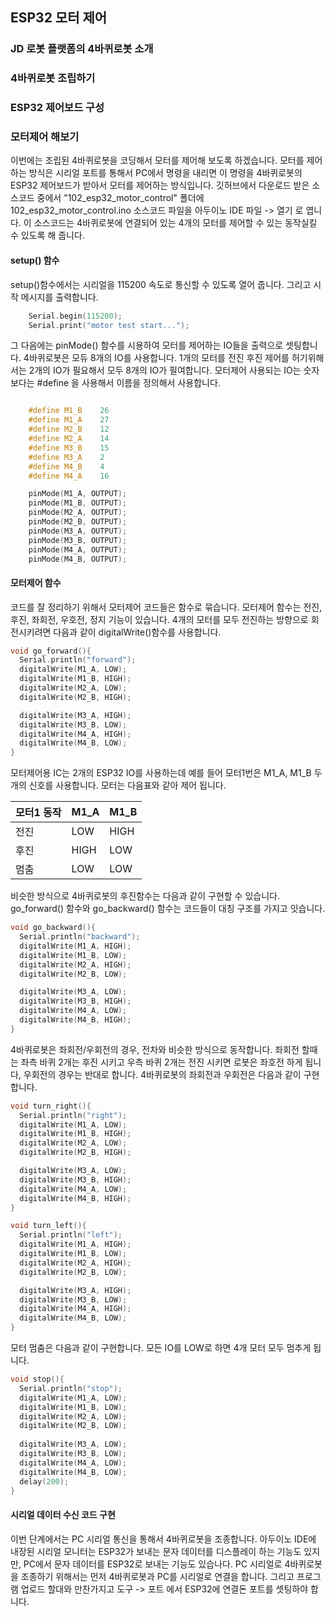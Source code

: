 ## ESP32 모터 제어 

### JD 로봇 플랫폼의 4바퀴로봇 소개 

### 4바퀴로봇 조립하기 

### ESP32 제어보드 구성 

### 모터제어 해보기 
이번에는 조립된 4바퀴로봇을 코딩해서 모터를 제어해 보도록 하겠습니다. 모터를 제어하는 방식은 시리얼 포트를 통해서 PC에서 명령을 내리면 이 명령을 4바퀴로봇의 ESP32 제어보드가 받아서 모터를 제어하는 방식입니다.  깃허브에서 다운로드 받은 소스코드 중에서 "102_esp32_motor_control" 폴더에 102_esp32_motor_control.ino 소스코드 파일을 아두이노 IDE 파일 -> 열기 로 엽니다. 이 소스코드는 4바퀴로봇에 연결되어 있는 4개의 모터를 제어할 수 있는 동작실킬 수 있도록 해 줍니다. 

#### setup() 함수 
setup()함수에서는 시리얼을 115200 속도로 통신할 수 있도록 열어 줍니다. 그리고 시작 메시지를 출력합니다. 

```C
    Serial.begin(115200);
    Serial.print("motor test start...");
```

그 다음에는 pinMode() 함수를 시용하여 모터를 제어하는 IO들을 출력으로 셋팅합니다. 4바퀴로봇은 모듀 8개의 IO를 사용합니다. 1개의 모터를 전진 후진 제어를 허기위해서는 2개의 IO가 필요해서 모두 8개의 IO가 필여합니다. 모터제어 사용되는 IO는 숫자보다는 #define 을 사용해서 이름을 정의해서 사용합니다. 

```C

    #define M1_B    26
    #define M1_A    27
    #define M2_B    12
    #define M2_A    14
    #define M3_B    15
    #define M3_A    2
    #define M4_B    4
    #define M4_A    16

    pinMode(M1_A, OUTPUT);
    pinMode(M1_B, OUTPUT);
    pinMode(M2_A, OUTPUT);
    pinMode(M2_B, OUTPUT);
    pinMode(M3_A, OUTPUT);
    pinMode(M3_B, OUTPUT);
    pinMode(M4_A, OUTPUT);
    pinMode(M4_B, OUTPUT);
```

#### 모터제어 함수 
코드를 잘 정리하기 위해서 모터제어 코드들은 함수로 묶습니다. 모터제어 함수는 전진, 후진, 좌회전, 우호전, 정지 기능이 있습니다. 
4개의 모터를 모두 전진하는 방향으로 회전시키려면 다음과 같이 digitalWrite()함수를 사용합니다. 

```C
void go_forward(){
  Serial.println("forward");
  digitalWrite(M1_A, LOW);
  digitalWrite(M1_B, HIGH);
  digitalWrite(M2_A, LOW);
  digitalWrite(M2_B, HIGH);

  digitalWrite(M3_A, HIGH);
  digitalWrite(M3_B, LOW);
  digitalWrite(M4_A, HIGH);
  digitalWrite(M4_B, LOW);
}
```
모터제어용 IC는 2개의 ESP32 IO를 사용하는데 예를 들어 모터1번은 M1_A, M1_B 두개의 신호를 사용합니다. 모터는 다음표와 같아 제어 됩니다. 

|모터1 동작|M1_A|M1_B|
|------|---|---|
|전진|LOW|HIGH|
|후진|HIGH|LOW|
|멈춤|LOW|LOW|

비슷한 방식으로 4바퀴로봇의 후진함수는 다음과 같이 구현할 수 있습니다. go_forward() 함수와 go_backward() 함수는 코드들이 대칭 구조를 가지고 잇습니다.  

```C
void go_backward(){
  Serial.println("backward");
  digitalWrite(M1_A, HIGH);
  digitalWrite(M1_B, LOW);
  digitalWrite(M2_A, HIGH);
  digitalWrite(M2_B, LOW);

  digitalWrite(M3_A, LOW);
  digitalWrite(M3_B, HIGH);
  digitalWrite(M4_A, LOW);
  digitalWrite(M4_B, HIGH);
}
```

4바퀴로봇은 좌회전/우회전의 경우, 전차와 비슷한 방식으로 동작합니다. 좌회전 할때는  좌측 바퀴 2개는 후진 시키고 우측 바퀴 2개는 전진 시키면 로봇은 좌호전 하게 됩니다, 우회전의 경우는 반대로 합니다. 4바퀴로봇의 좌회전과 우회전은 다음과 같이 구현합니다. 

```C
void turn_right(){
  Serial.println("right");
  digitalWrite(M1_A, LOW);
  digitalWrite(M1_B, HIGH);
  digitalWrite(M2_A, LOW);
  digitalWrite(M2_B, HIGH);

  digitalWrite(M3_A, LOW);
  digitalWrite(M3_B, HIGH);
  digitalWrite(M4_A, LOW);
  digitalWrite(M4_B, HIGH);
}

void turn_left(){
  Serial.println("left");
  digitalWrite(M1_A, HIGH);
  digitalWrite(M1_B, LOW);
  digitalWrite(M2_A, HIGH);
  digitalWrite(M2_B, LOW);

  digitalWrite(M3_A, HIGH);
  digitalWrite(M3_B, LOW);
  digitalWrite(M4_A, HIGH);
  digitalWrite(M4_B, LOW);
}
```
모터 멈춤은 다음과 같이 구현합니다. 모든 IO를 LOW로 하면 4개 모터 모두 멈추게 됩니다. 

```C
void stop(){
  Serial.println("stop");
  digitalWrite(M1_A, LOW);
  digitalWrite(M1_B, LOW);
  digitalWrite(M2_A, LOW);
  digitalWrite(M2_B, LOW);
  
  digitalWrite(M3_A, LOW);
  digitalWrite(M3_B, LOW);
  digitalWrite(M4_A, LOW);
  digitalWrite(M4_B, LOW);
  delay(200);
}
```
#### 시리얼 데이터 수신 코드 구현 
이번 단계에서는 PC 시리얼 통신을 통해서 4바퀴로봇을 조종합니다. 아두이노 IDE에 내장된 시리얼 모니터는 ESP32가 보내는 문자 데이터를 디스플레이 하는 기능도 있지만, PC에서 문자 데이터를 ESP32로 보내는 기능도 있습나다. PC 시리얼로 4바퀴로봇을 조종하기 위해서는 먼저 4바퀴로봇과 PC를 시리얼로 연결을 합니다. 그리고 프로그램 업로드 할대와 만찬가지고 도구 -> 포트 에서 ESP32에 연결돈 포트를 셋팅하야 합니다. 
